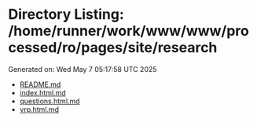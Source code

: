 # Directory Listing: /home/runner/work/www/www/processed/ro/pages/site/research
Generated on: Wed May  7 05:17:58 UTC 2025

- [README.md](README.md)
- [index.html.md](index.html.md)
- [questions.html.md](questions.html.md)
- [vrp.html.md](vrp.html.md)
